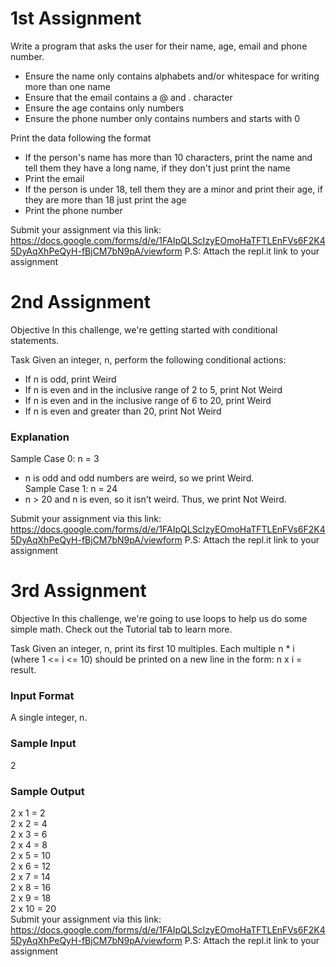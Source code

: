 # 1st Assignment

Write a program that asks the user for their name, age, email and phone number.

* Ensure the name only contains alphabets and/or whitespace for writing more than one name
* Ensure that the email contains a @ and . character
* Ensure the age contains only numbers
* Ensure the phone number only contains numbers and starts with 0

Print the data following the format
* If the person's name has more than 10 characters, print the name and tell them they have a long name, if they don't just print the name
* Print the email
* If the person is under 18, tell them they are a minor and print their age, if they are more than 18 just print the age
* Print the phone number

Submit your assignment via this link: 
https://docs.google.com/forms/d/e/1FAIpQLScIzyEOmoHaTFTLEnFVs6F2K45DyAqXhPeQyH-fBjCM7bN9pA/viewform
P.S: Attach the repl.it link to your assignment</br>

# 2nd Assignment

Objective
In this challenge, we're getting started with conditional statements.

Task
Given an integer, n, perform the following conditional actions:

* If n is odd, print Weird</br>
* If n is even and in the inclusive range of 2 to 5, print Not Weird</br>
* If n is even and in the inclusive range of 6 to 20, print Weird</br>
* If n is even and greater than 20, print Not Weird</br>

### Explanation

Sample Case 0: n = 3</br>
 * n is odd and odd numbers are weird, so we print Weird.</br>
Sample Case 1: n = 24</br>
 * n  > 20 and n is even, so it isn't weird. Thus, we print Not Weird.</br>
 
 Submit your assignment via this link: 
https://docs.google.com/forms/d/e/1FAIpQLScIzyEOmoHaTFTLEnFVs6F2K45DyAqXhPeQyH-fBjCM7bN9pA/viewform
P.S: Attach the repl.it link to your assignment</br>

# 3rd Assignment 

Objective
In this challenge, we're going to use loops to help us do some simple math. Check out the Tutorial tab to learn more.

Task
Given an integer, n, print its first 10 multiples. Each multiple n * i (where 1 <= i <= 10) should be printed on a new line in the form: n x i = result.

### Input Format

A single integer, n.

### Sample Input
2
 
### Sample Output

2 x 1 = 2</br>
2 x 2 = 4</br>
2 x 3 = 6<br/>
2 x 4 = 8<br/>
2 x 5 = 10<br/>
2 x 6 = 12<br/>
2 x 7 = 14<br/>
2 x 8 = 16<br/>
2 x 9 = 18<br/>
2 x 10 = 20<br/>
Submit your assignment via this link: 
https://docs.google.com/forms/d/e/1FAIpQLScIzyEOmoHaTFTLEnFVs6F2K45DyAqXhPeQyH-fBjCM7bN9pA/viewform
P.S: Attach the repl.it link to your assignment</br>
